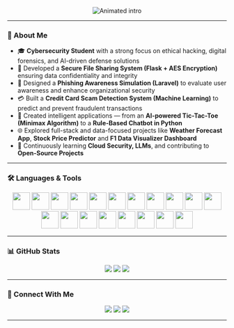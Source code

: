 <p align="center">
  <img src="https://readme-typing-svg.demolab.com?font=Fira+Code&size=35&pause=1000&duration=4000&center=true&vCenter=true&width=600&lines=Hey+there,+I'm+Yatin!;Cybersecurity+Enthusiast;Tech+Explorer;Aspiring+Ethical+Hacker&color=20E4C7%2CF20CE0%2CFFA500%2C00FFFF" alt="Animated intro" />
</p>

---

### 🧠 About Me  

- 🎓 **Cybersecurity Student** with a strong focus on ethical hacking, digital forensics, and AI-driven defense solutions   
- 🔐 Developed a **Secure File Sharing System (Flask + AES Encryption)** ensuring data confidentiality and integrity  
- 🧠 Designed a **Phishing Awareness Simulation (Laravel)** to evaluate user awareness and enhance organizational security
- 💳 Built a **Credit Card Scam Detection System (Machine Learning)** to predict and prevent fraudulent transactions 
- 🤖 Created intelligent applications — from an **AI-powered Tic-Tac-Toe (Minimax Algorithm)** to a **Rule-Based Chatbot in Python**  
- 🌐 Explored full-stack and data-focused projects like **Weather Forecast App**, **Stock Price Predictor** and **F1 Data Visualizer Dashboard**  
- 🚀 Continuously learning **Cloud Security, LLMs**, and contributing to **Open-Source Projects**  

---

### 🛠️ Languages & Tools

<p align="center">
  <img src="https://cdn.jsdelivr.net/gh/devicons/devicon/icons/c/c-original.svg" width="40"/>
  <img src="https://cdn.jsdelivr.net/gh/devicons/devicon/icons/cplusplus/cplusplus-original.svg" width="40"/>
  <img src="https://cdn.jsdelivr.net/gh/devicons/devicon/icons/java/java-original.svg" width="40"/>
  <img src="https://cdn.jsdelivr.net/gh/devicons/devicon/icons/python/python-original.svg" width="40"/>
  <img src="https://cdn.jsdelivr.net/gh/devicons/devicon/icons/javascript/javascript-original.svg" width="40"/>
  <img src="https://cdn.jsdelivr.net/gh/devicons/devicon/icons/php/php-original.svg" width="40"/>
  <img src="https://cdn.jsdelivr.net/gh/devicons/devicon/icons/html5/html5-original.svg" width="40"/>
  <img src="https://cdn.jsdelivr.net/gh/devicons/devicon/icons/css3/css3-original.svg" width="40"/>
  <img src="https://cdn.jsdelivr.net/gh/devicons/devicon/icons/react/react-original.svg" width="40"/>
  <img src="https://cdn.jsdelivr.net/gh/devicons/devicon/icons/nodejs/nodejs-original.svg" width="40"/>
  <img src="https://cdn.jsdelivr.net/gh/devicons/devicon/icons/flask/flask-original.svg" width="40"/>
  <img src="https://cdn.jsdelivr.net/gh/devicons/devicon/icons/mysql/mysql-original.svg" width="40"/>
  <img src="https://cdn.jsdelivr.net/gh/devicons/devicon/icons/git/git-original.svg" width="40"/>
  <img src="https://cdn.jsdelivr.net/gh/devicons/devicon/icons/github/github-original.svg" width="40"/>
  <img src="https://cdn.jsdelivr.net/gh/devicons/devicon/icons/docker/docker-original.svg" width="40"/>
  <img src="https://cdn.jsdelivr.net/gh/devicons/devicon/icons/linux/linux-original.svg" width="40"/>
  <img src="https://cdn.jsdelivr.net/gh/devicons/devicon/icons/vscode/vscode-original.svg" width="40"/>
  <img src="https://cdn.jsdelivr.net/gh/devicons/devicon/icons/tensorflow/tensorflow-original.svg" width="40"/>
  <img src="https://cdn.jsdelivr.net/gh/devicons/devicon/icons/pytorch/pytorch-original.svg" width="40"/>
</p>

---

### 📊 GitHub Stats

<p align="center">
  <img src="https://github-readme-stats.vercel.app/api?username=yatinannam&show_icons=true&theme=radical" />
  <img src="https://github-readme-streak-stats.herokuapp.com?user=yatinannam&theme=radical" />
  <img src="https://github-profile-summary-cards.vercel.app/api/cards/profile-details?username=yatinannam&theme=radical" />
</p>

---

### 🔗 Connect With Me

<p align="center">
  <a href="mailto:ninjayatin@gmail.com"><img src="https://img.shields.io/badge/Email-D14836?style=for-the-badge&logo=gmail&logoColor=white" /></a>
  <a href="https://github.com/yatinannam"><img src="https://img.shields.io/badge/GitHub-181717?style=for-the-badge&logo=github&logoColor=white" /></a>
  <a href="https://www.linkedin.com/in/yatinannam/"><img src="https://img.shields.io/badge/LinkedIn-0A66C2?style=for-the-badge&logo=linkedin&logoColor=white" /></a>
</p>

---

